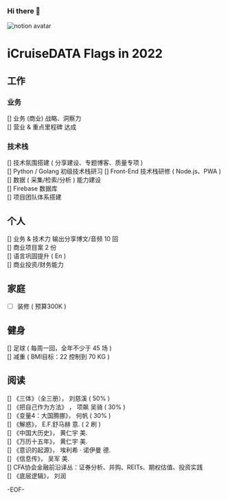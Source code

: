### Hi there 👋

![notion avatar](https://notion-avatar.vercel.app/api/img/eyJmYWNlIjo2LCJub3NlIjozLCJtb3V0aCI6MTAsImV5ZXMiOjYsImV5ZWJyb3dzIjoxMCwiZ2xhc3NlcyI6MiwiaGFpciI6MTQsImFjY2Vzc29yaWVzIjowLCJkZXRhaWxzIjowLCJiZWFyZCI6MH0=)

<!--
**5iCruise/5iCruise** is a ✨ _special_ ✨ repository because its `README.md` (this file) appears on your GitHub profile.

Here are some ideas to get you started:

- 🔭 I’m currently working on ...
- 🌱 I’m currently learning ...
- 👯 I’m looking to collaborate on ...
- 🤔 I’m looking for help with ...
- 💬 Ask me about ...
- 📫 How to reach me: ...
- 😄 Pronouns: ...
- ⚡ Fun fact: ...
-->

# iCruiseDATA Flags in 2022  

## 工作  
### 业务  
[] 业务 (商业) 战略、洞察力  
[] 营业 & 重点里程碑 达成   

### 技术栈  
[] 技术氛围搭建 ( 分享建设、专题博客、质量专项 )   
[] Python / Golang 初级技术栈研习
[] Front-End 技术栈研修 ( Node.js、PWA )   
[] 数据 ( 采集/检索/分析 ) 能力建设  
[] Firebase 数据库  
[] 项目团队体系搭建  

## 个人  
[] 业务 & 技术力 输出分享博文/音频 10 回   
[] 商业项目案 2 份   
[] 语言巩固提升 ( En )    
[] 商业投资/财务能力   

## 家庭  
-[ ] 装修 ( 预算300K )  

## 健身  
[] 足球 ( 每周一回，全年不少于 45 场 )  
[] 减重 ( BMI目标：22  控制到 70 KG )

## 阅读  
[] 《三体》（全三册）， 刘慈溪  ( 50% )  
[] 《把自己作为方法》 ， 项飙 吴骑  ( 30% )    
[] 《变量4：大国腾挪》， 何帆  ( 30% )    
[] 《解惑》， E.F.舒马赫  意.  ( 2 刷 )  
[] 《中国大历史》， 黄仁宇  美.   
[] 《万历十五年》， 黄仁宇  美.     
[] 《意识的起源》， 埃利希 · 诺伊曼  德.   
[] 《信息传》， 吴军  美.   
[] CFA协会金融前沿译丛：证券分析、并购、REITs、期权估值、投资实践    
[] 《底层逻辑》， 刘润 

 -EOF- 
